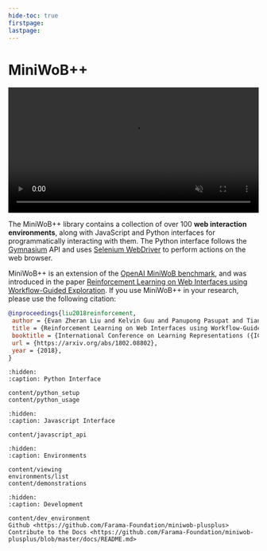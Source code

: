 ```yaml
---
hide-toc: true
firstpage:
lastpage:
---
```


# MiniWoB++

<video width="100%" controls muted autoplay loop>
  <source src="_static/videos/miniwob.mp4" type="video/mp4">
</video>

The MiniWoB++ library contains a collection of over 100 **web interaction environments**,
along with JavaScript and Python interfaces for programmatically interacting with them.
The Python interface follows the [Gymnasium](https://gymnasium.farama.org/) API
and uses [Selenium WebDriver](https://www.selenium.dev/documentation/webdriver/)
to perform actions on the web browser. 

MiniWoB++ is an extension of the
[OpenAI MiniWoB benchmark](http://proceedings.mlr.press/v70/shi17a/shi17a.pdf),
and was introduced in the paper
[Reinforcement Learning on Web Interfaces using Workflow-Guided
Exploration](https://arxiv.org/abs/1802.08802).
If you use MiniWoB++ in your research, please use the following citation:

```bibtex
@inproceedings{liu2018reinforcement,
 author = {Evan Zheran Liu and Kelvin Guu and Panupong Pasupat and Tianlin Shi and Percy Liang},
 title = {Reinforcement Learning on Web Interfaces using Workflow-Guided Exploration},
 booktitle = {International Conference on Learning Representations ({ICLR})},
 url = {https://arxiv.org/abs/1802.08802},
 year = {2018},
}
```

```{toctree}
:hidden:
:caption: Python Interface

content/python_setup
content/python_usage
```

```{toctree}
:hidden:
:caption: Javascript Interface

content/javascript_api
```

```{toctree}
:hidden:
:caption: Environments

content/viewing
environments/list
content/demonstrations
```

```{toctree}
:hidden:
:caption: Development

content/dev_environment
Github <https://github.com/Farama-Foundation/miniwob-plusplus>
Contribute to the Docs <https://github.com/Farama-Foundation/miniwob-plusplus/blob/master/docs/README.md>
```

